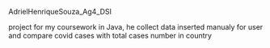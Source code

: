 AdrielHenriqueSouza_Ag4_DSI

project for my coursework in Java, he collect data inserted manualy for user
and compare covid cases with total cases number in country
